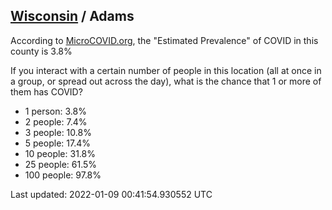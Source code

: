 
## [Wisconsin](/united-states/wisconsin) / Adams

According to [MicroCOVID.org](http://microcovid.org),
the "Estimated Prevalence" of COVID in this county is 3.8%

If you interact with a certain number of people in this location
(all at once in a group, or spread out across the day), what is the chance that
1 or more of them has COVID?

- 1 person: 3.8%
- 2 people: 7.4%
- 3 people: 10.8%
- 5 people: 17.4%
- 10 people: 31.8%
- 25 people: 61.5%
- 100 people: 97.8%

Last updated: 2022-01-09 00:41:54.930552 UTC
